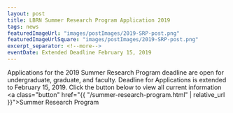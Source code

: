 ```yaml
---
layout: post
title: LBRN Summer Research Program Application 2019
tags: news
featuredImageUrl: "images/postImages/2019-SRP-post.png"
featuredImageUrlSquare: "images/postImages/2019-SRP-post.png"
excerpt_separator: <!--more-->
eventDate: Extended Deadline February 15, 2019
---
```

Applications for the 2019 Summer Research Program deadline are open for undergraduate, graduate, and faculty.<!--more--> Deadline for Applications is extended to February 15, 2019. Click the button below to view all current information
  <a class="button" href="{{ "/summer-research-program.html" | relative_url }}">Summer Research Program</a>
